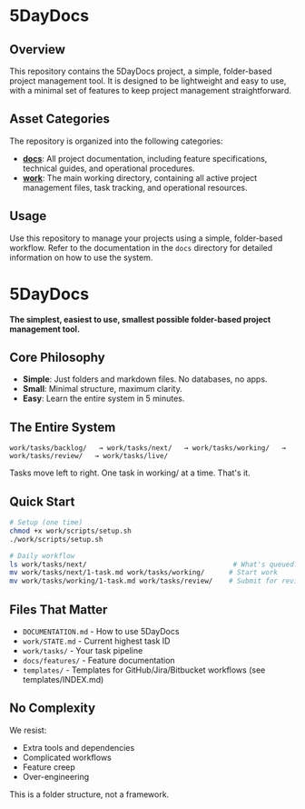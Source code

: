 # 5DayDocs

## Overview

This repository contains the 5DayDocs project, a simple, folder-based project management tool. It is designed to be lightweight and easy to use, with a minimal set of features to keep project management straightforward.

## Asset Categories

The repository is organized into the following categories:

*   **[docs](./docs/)**: All project documentation, including feature specifications, technical guides, and operational procedures.
*   **[work](./work/)**: The main working directory, containing all active project management files, task tracking, and operational resources.

## Usage

Use this repository to manage your projects using a simple, folder-based workflow. Refer to the documentation in the `docs` directory for detailed information on how to use the system.

# 5DayDocs

**The simplest, easiest to use, smallest possible folder-based project management tool.**

## Core Philosophy

- **Simple**: Just folders and markdown files. No databases, no apps.
- **Small**: Minimal structure, maximum clarity.
- **Easy**: Learn the entire system in 5 minutes.

## The Entire System

```
work/tasks/backlog/   → work/tasks/next/   → work/tasks/working/   → work/tasks/review/   → work/tasks/live/
```

Tasks move left to right. One task in working/ at a time. That's it.

## Quick Start

```bash
# Setup (one time)
chmod +x work/scripts/setup.sh
./work/scripts/setup.sh

# Daily workflow
ls work/tasks/next/                                    # What's queued?
mv work/tasks/next/1-task.md work/tasks/working/      # Start work
mv work/tasks/working/1-task.md work/tasks/review/    # Submit for review
```

## Files That Matter

- `DOCUMENTATION.md` - How to use 5DayDocs
- `work/STATE.md` - Current highest task ID
- `work/tasks/` - Your task pipeline
- `docs/features/` - Feature documentation
- `templates/` - Templates for GitHub/Jira/Bitbucket workflows (see templates/INDEX.md)

## No Complexity

We resist:
- Extra tools and dependencies
- Complicated workflows
- Feature creep
- Over-engineering

This is a folder structure, not a framework.
